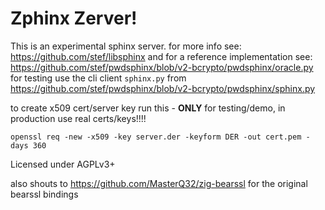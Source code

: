 # Zphinx Zerver!

This is an experimental sphinx server. for more info see:
https://github.com/stef/libsphinx and for a reference implementation see:
https://github.com/stef/pwdsphinx/blob/v2-bcrypto/pwdsphinx/oracle.py
for testing use the cli client `sphinx.py` from
https://github.com/stef/pwdsphinx/blob/v2-bcrypto/pwdsphinx/sphinx.py

to create x509 cert/server key run this - **ONLY** for testing/demo, in production use real certs/keys!!!!
```
openssl req -new -x509 -key server.der -keyform DER -out cert.pem -days 360
```

Licensed under AGPLv3+

also shouts to https://github.com/MasterQ32/zig-bearssl for the original bearssl bindings
